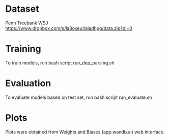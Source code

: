 # Dataset
Penn Treebank WSJ
https://www.dropbox.com/s/la8oxeu4aladhpg/data.zip?dl=0

# Training
To train models, run bash script run_dep_parsing.sh

# Evaluation
To evaluate models based on test set, run bash script run_evaluate.sh

# Plots
Plots were obtained from Weights and Biases (app.wandb.ai) web interface.
